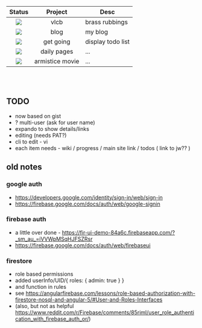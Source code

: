 
| Status | Project | Desc	|
|:------:|:-------:|------|
| ![](https://img.icons8.com/color/24/000000/close-window.png)	| vlcb	| brass rubbings |
| ![](https://img.icons8.com/color/24/000000/close-window.png)	| blog	| my blog |
| ![](https://img.icons8.com/color/24/000000/close-window.png)	| get going	| display todo list|
| ![](https://png.icons8.com/color/24/000000/under-construction.png)	| daily pages	| ...|
| ![](https://img.icons8.com/color/24/000000/error.png)	| armistice movie	| ...|

<br><br>

## TODO

* now based on gist
* ? multi-user (ask for user name)
* expando to show details/links
* editing (needs PAT?)
* cli to edit - vi
* each item needs - wiki / progress / main site link / todos  ( link to jw?? )


## old notes

### google auth
* https://developers.google.com/identity/sign-in/web/sign-in
* https://firebase.google.com/docs/auth/web/google-signin

### firebase auth 
* a little over done - https://fir-ui-demo-84a6c.firebaseapp.com/?_sm_au_=iVVWpMSqHJFSZRsr
* https://firebase.google.com/docs/auth/web/firebaseui

### firestore
* role based permissions
* added userInfo/UID/{ roles: { admin: true } }
* and function in rules
* see https://angularfirebase.com/lessons/role-based-authorization-with-firestore-nosql-and-angular-5/#User-and-Roles-Interfaces
* (also, but not as helpful https://www.reddit.com/r/Firebase/comments/85riml/user_role_authentication_with_firebase_auth_or/)


